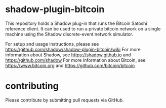 # shadow-plugin-bitcoin

This repository holds a Shadow plug-in that runs the Bitcoin Satoshi reference client. It can be used to run a private bitcoin network on a single machine using the Shadow discrete-event network simulator.

For setup and usage instructions, please see https://github.com/shadow/shadow-plugin-bitcoin/wiki
For more information about Shadow, see https://shadow.github.io and https://github.com/shadow
For more information about Bitcoin, see https://www.bitcoin.org and https://github.com/bitcoin/bitcoin

# contributing

Please contribute by submitting pull requests via GitHub.

